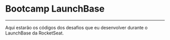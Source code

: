 # Bootcamp LaunchBase

---

Aqui estarão os códigos dos desafios que eu desenvolver durante o LaunchBase da RocketSeat.
